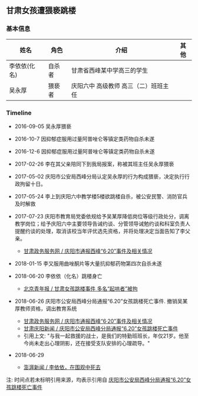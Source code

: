 ## 甘肃女孩遭猥亵跳楼



### 基本信息

| 姓名      | 角色   | 介绍                   | 其他   |
| ------- | ---- | -------------------- | ---- |
| 李依依(化名) | 自杀者  | 甘肃省西峰某中学高三的学生        |      |
| 吴永厚     | 猥亵者  | 庆阳六中 高级教师  高三（二）班班主任 |      |



### Timeline
* 2016-09-05 吴永厚猥亵
* 2016-10-7 因抑郁症服用过量阿普唑仑等镇定类药物自杀未遂
* 2016-12-6 因抑郁症服用过量阿普唑仑等镇定类药物自杀未遂
* 2017-02-26 李在其父亲陪同下到我局报案，称被其班主任吴永厚猥亵
* 2017-05-02 庆阳市公安局西峰分局认定吴永厚的行为构成猥亵，决定执行行政拘留十日。
* 2017-05-24 李上到庆阳六中教学楼5楼欲跳楼自杀，被公安民警、消防官兵及时解救
* 2017-07-23 庆阳市教育局党委依规给予吴某厚降低岗位等级行政处分，调离教学岗位；给予庆阳六中主要领导告诫约谈、分管领导诫勉约谈和科室负责人提醒约谈的处理，取消该校当年评优选先资格，并将处理决定当面告知了李父亲。

  * [甘肃政务服务网 / 庆阳市通报西峰“6·20”事件及相关情况](http://www.gansu.gov.cn/art/2018/6/29/art_37_365814.html)


* 2018-01-15 李又服用曲唑酮片等大量抗抑郁药物第四次自杀未遂
* 2018-06-20 李依依（化名）跳楼身亡

  * [北京青年报 / 甘肃女孩跳楼事件 多名“起哄者”被拘](http://epaper.ynet.com/html/2018-06/26/content_292485.htm?div=0)
* 2018-06-26 庆阳市公安局西峰分局通报“6.20”女孩跳楼死亡事件. 撤销吴某厚教师资格，调出教育系统
  * [甘肃政务服务网 / 庆阳市通报西峰“6·20”事件及相关情况](http://www.gansu.gov.cn/art/2018/6/29/art_37_365814.html)
  * [甘肃庆阳新闻  / 庆阳市公安局西峰分局通报“6.20”女孩跳楼死亡事件](https://weibo.com/ttarticle/p/show?id=2310474255052884798567)
  * 引用上文: "与我一起救援的战士，是我们的特勤班班长，年仅21岁。他至今尚未走出心理阴影，还在接受支队安排的心理疏导。"
* 2018-06-29 

  * [澎湃新闻 / 李依依，在围观中死去](https://www.thepaper.cn/newsDetail_forward_2228494)


注:
时间点若未标明引用来源，均表示引用自 [庆阳市公安局西峰分局通报“6.20”女孩跳楼死亡事件](https://weibo.com/ttarticle/p/show?id=2310474255052884798567)

